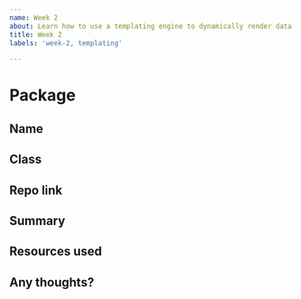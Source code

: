 ```yaml
---
name: Week 2
about: Learn how to use a templating engine to dynamically render data and create components and partials for your application
title: Week 2
labels: 'week-2, templating'

---
```


# Package

## Name
<!-- Add your name here-->

## Class
<!-- Add your class here -->

## Repo link
<!-- Include a link to your repository -->

## Summary
<!-- A summary of what you did. What progress did you make? -->

## Resources used
<!-- What resources did you use? -->

## Any thoughts?
<!-- Let us know what you thought of the homework, and give us any feedback. What parts did you find difficult? -->

